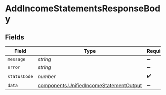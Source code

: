 # AddIncomeStatementsResponseBody


## Fields

| Field                                                                                              | Type                                                                                               | Required                                                                                           | Description                                                                                        |
| -------------------------------------------------------------------------------------------------- | -------------------------------------------------------------------------------------------------- | -------------------------------------------------------------------------------------------------- | -------------------------------------------------------------------------------------------------- |
| `message`                                                                                          | *string*                                                                                           | :heavy_minus_sign:                                                                                 | N/A                                                                                                |
| `error`                                                                                            | *string*                                                                                           | :heavy_minus_sign:                                                                                 | N/A                                                                                                |
| `statusCode`                                                                                       | *number*                                                                                           | :heavy_check_mark:                                                                                 | N/A                                                                                                |
| `data`                                                                                             | [components.UnifiedIncomeStatementOutput](../../models/components/unifiedincomestatementoutput.md) | :heavy_minus_sign:                                                                                 | N/A                                                                                                |